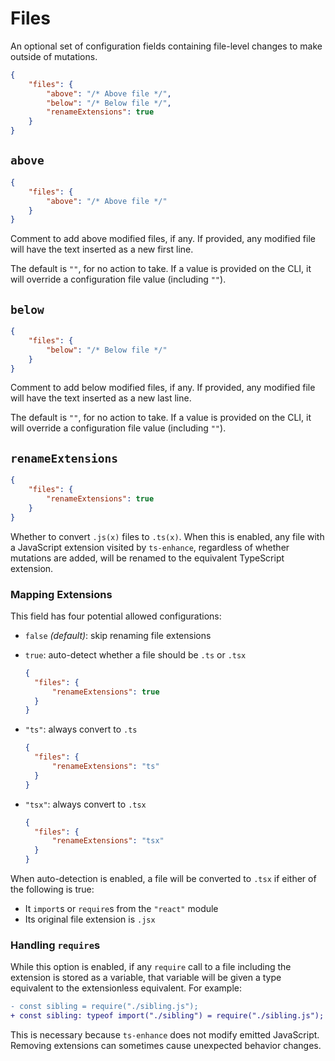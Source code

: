 # Files

An optional set of configuration fields containing file-level changes to make outside of mutations.

```json
{
	"files": {
		"above": "/* Above file */",
		"below": "/* Below file */",
		"renameExtensions": true
	}
}
```

## `above`

```json
{
	"files": {
		"above": "/* Above file */"
	}
}
```

Comment to add above modified files, if any.
If provided, any modified file will have the text inserted as a new first line.

The default is `""`, for no action to take.
If a value is provided on the CLI, it will override a configuration file value (including `""`).

## `below`

```json
{
	"files": {
		"below": "/* Below file */"
	}
}
```

Comment to add below modified files, if any.
If provided, any modified file will have the text inserted as a new last line.

The default is `""`, for no action to take.
If a value is provided on the CLI, it will override a configuration file value (including `""`).

## `renameExtensions`

```json
{
	"files": {
		"renameExtensions": true
	}
}
```

Whether to convert `.js(x)` files to `.ts(x)`.
When this is enabled, any file with a JavaScript extension visited by `ts-enhance`,
regardless of whether mutations are added, will be renamed to the equivalent TypeScript extension.

### Mapping Extensions

This field has four potential allowed configurations:

- `false` _(default)_: skip renaming file extensions
- `true`: auto-detect whether a file should be `.ts` or `.tsx`

  ```json
  {
  	"files": {
  		"renameExtensions": true
  	}
  }
  ```

- `"ts"`: always convert to `.ts`

  ```json
  {
  	"files": {
  		"renameExtensions": "ts"
  	}
  }
  ```

- `"tsx"`: always convert to `.tsx`

  ```json
  {
  	"files": {
  		"renameExtensions": "tsx"
  	}
  }
  ```

When auto-detection is enabled, a file will be converted to `.tsx` if either of the following is true:

- It `import`s or `require`s from the `"react"` module
- Its original file extension is `.jsx`

### Handling `require`s

While this option is enabled, if any `require` call to a file including the extension is stored as a variable,
that variable will be given a type equivalent to the extensionless equivalent.
For example:

```diff
- const sibling = require("./sibling.js");
+ const sibling: typeof import("./sibling") = require("./sibling.js");
```

This is necessary because `ts-enhance` does not modify emitted JavaScript.
Removing extensions can sometimes cause unexpected behavior changes.
